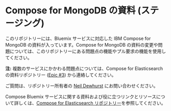 # Compose for MongoDB の資料 (ステージング)

このリポジトリーには、Bluemix サービスに対応した IBM Compose for MongoDB の資料が入っています。Compose for MongoDB の資料の変更や問題については、このリポジトリーにある問題点の機能やプル要求の機能を使用してください。

**注:** 複数のサービスにかかわる問題点については、Compose for Elasticsearch の資料リポジトリー ([Epic #3](https://github.ibm.com/Bluemix-Docs/ComposeForElasticsearch/issues/3)) から連絡してください。

ご質問は、リポジトリー所有者の [Neil Dewhurst](https://github.ibm.com/NDewhurs) にお問い合わせください。

Compose Bluemix サービスに関する資料および役に立つリンクとリソースについて詳しくは、[Compose for Elasticsearch リポジトリー](https://github.ibm.com/Bluemix-Docs/ComposeForElasticsearch)を参照してください。
